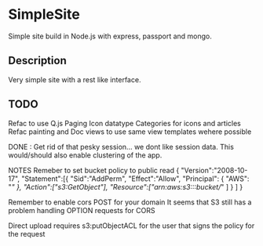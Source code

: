 SimpleSite
============

Simple site build in Node.js with express, passport and mongo.

Description
-------------
Very simple site with a rest like interface. 


TODO
------
Refac to use Q.js
Paging 
Icon datatype
Categories for icons and articles
Refac painting and Doc views to use same view templates wehere possible



DONE : Get rid of that pesky session... we dont like session data. 
    This would/should also enable clustering of the app.
    


NOTES
Remeber to set bucket policy to public read 
{
  "Version":"2008-10-17",
  "Statement":[{
    "Sid":"AddPerm",
        "Effect":"Allow",
      "Principal": {
            "AWS": "*"
         },
      "Action":["s3:GetObject"],
      "Resource":["arn:aws:s3:::bucket/*"
      ]
    }
  ]
}

Remember to enable cors <AllowedMethod>POST</AllowedMethod> for your domain
    It seems that S3 still has a problem handling OPTION requests for CORS

Direct upload requires s3:putObjectACL for the user that signs the policy for the request   